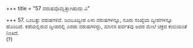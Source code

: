 +++
title = "57 ವರುಷವೊಮ್ಬತ್ತಾಗಿಹುದು ವಿ"

+++
57. ಒಂಬತ್ತು ವರುಷಗಳಿವೆ. ಜಂಬೂದ್ವೀಪ ಏಳು ವರುಷಗಳನ್ನೂ, ನೂರು ಸಂಖ್ಯೆಯ ದ್ವೀಪಗಳನ್ನೂ ಹೊಂದಿದೆ. ಕಡೆಯಲ್ಲಿರುವ ದ್ವೀಪದಲ್ಲಿ ಎರಡು ವರುಷಗಳಿದ್ದು, ಮಾನಸ ಪರ್ವತವು ಅದರ ಮೇಲೆ ಚಕ್ರದ ಕಂಬಿಯಂತೆ ನಿಂತಿದೆ.  
(?)